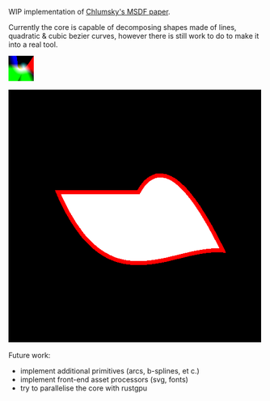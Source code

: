 WIP implementation of [Chlumsky's MSDF paper][msdf-paper].

[msdf-paper]: https://github.com/Chlumsky/msdfgen/files/3050967/thesis.pdf "Shape Decomposition for Multi-channel Distance Field"

Currently the core is capable of decomposing shapes made of lines, quadratic &
cubic bezier curves, however there is still work to do to make it into a real
tool.

![raster signed distance field output example](./shape.png)

![image rendered using the rsdf](./shape_render.png)

Future work:
- implement additional primitives (arcs, b-splines, et c.)
- implement front-end asset processors (svg, fonts)
- try to parallelise the core with rustgpu
